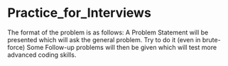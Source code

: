 # Practice_for_Interviews

The format of the problem is as follows: A Problem Statement will be presented which will ask the general problem. Try to do it (even in brute-force) Some Follow-up problems will then be given which will test more advanced coding skills.
